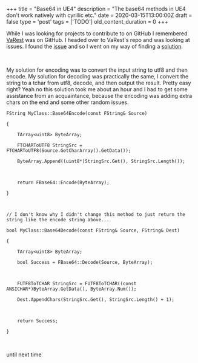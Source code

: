 
+++
title = "Base64 in UE4"
description = "The base64 methods in UE4 don't work natively with cyrillic etc."
date = 2020-03-15T13:00:00Z
draft = false
type = 'post'
tags = ['TODO']
old_content_duration = 0
+++

<p>While I was looking for projects to contribute to on GitHub I remembered <a href="https://github.com/ufna/VaRest" target="_blank" rel="noopener">VaRest</a> was on GitHub. I headed over to VaRest's repo and was looking at issues. I found the <a href="https://github.com/ufna/VaRest/issues/92" target="_blank" rel="noopener">issue</a> and so I went on my way of finding a <a href="https://github.com/ufna/VaRest/commit/abd16db578c2efb62b4439e05742f4878f25e3e9">solution</a>.</p>
<p>&nbsp;</p>
<p>My solution for encoding was to convert the input string to utf8 and then encode. My solution for decoding was practically the same, I convert the string to a tchar from utf8, decode, and then output the result. Pretty easy right? Yeah no this solution took me about an hour and I had to get some assistance from an acquaintance, because the encoding was adding extra chars on the end and some other random issues.</p>
<pre><code class="language-cpp">FString MyClass::Base64Encode(const FString&amp; Source)
{
	TArray&lt;uint8&gt; ByteArray;
	FTCHARToUTF8 StringSrc = FTCHARToUTF8(Source.GetCharArray().GetData());
	ByteArray.Append((uint8*)StringSrc.Get(), StringSrc.Length());

	return FBase64::Encode(ByteArray);
}

// I don't know why I didn't change this method to just return the string like the encode string above...
bool MyClass::Base64Decode(const FString&amp; Source, FString&amp; Dest)
{
	TArray&lt;uint8&gt; ByteArray;
	bool Success = FBase64::Decode(Source, ByteArray);

	FUTF8ToTCHAR StringSrc = FUTF8ToTCHAR((const ANSICHAR*)ByteArray.GetData(), ByteArray.Num());
	Dest.AppendChars(StringSrc.Get(), StringSrc.Length() + 1);

	return Success;
}</code></pre>
<p>&nbsp;</p>
<p>until next time</p>
    